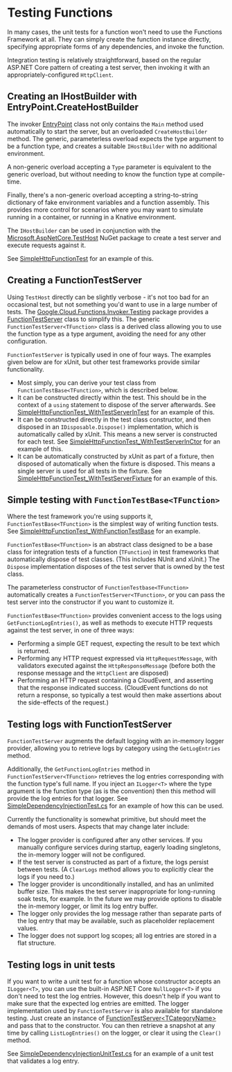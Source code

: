 # Testing Functions

In many cases, the unit tests for a function won't need to use the
Functions Framework at all. They can simply create the function
instance directly, specifying appropriate forms of any dependencies, and
invoke the function.

Integration testing is relatively straightforward, based on the
regular ASP.NET Core pattern of creating a test server, then
invoking it with an appropriately-configured `HttpClient`.

## Creating an IHostBuilder with EntryPoint.CreateHostBuilder

The invoker [EntryPoint](../src/Google.Cloud.Functions.Invoker/EntryPoint.cs) class
not only contains the `Main` method used automatically to start the
server, but an overloaded `CreateHostBuilder` method. The generic,
parameterless overload expects the type argument to be a function
type, and creates a suitable `IHostBuilder` with no additional
environment.

A non-generic overload accepting a `Type` parameter is equivalent to
the generic overload, but without needing to know the function type
at compile-time.

Finally, there's a non-generic overload accepting a string-to-string
dictionary of fake environment variables and a function assembly.
This provides more control for scenarios where you may want to
simulate running in a container, or running in a Knative environment.

The `IHostBuilder` can be used in conjunction with the
[Microsoft.AspNetCore.TestHost](https://www.nuget.org/packages/Microsoft.AspNetCore.TestHost)
NuGet package to create a test server and execute requests against it.

See [SimpleHttpFunctionTest](../examples/Google.Cloud.Functions.Examples.IntegrationTests/SimpleHttpFunctionTest.cs)
for an example of this.

## Creating a FunctionTestServer

Using `TestHost` directly can be slightly verbose - it's not too bad
for an occasional test, but not something you'd want to use in a
large number of tests. The
[Google.Cloud.Functions.Invoker.Testing](../src/Google.Cloud.Functions.Invoker.Testing)
package provides a [FunctionTestServer](../src/Google.Cloud.Functions.Invoker.Testing/FunctionTestServer.cs)
class to simplify this. The generic `FunctionTestServer<TFunction>`
class is a derived class allowing you to use the function type as a
type argument, avoiding the need for any other configuration.

`FunctionTestServer` is typically used in one of four ways. The
examples given below are for xUnit, but other test frameworks provide
similar functionality.

- Most simply, you can derive your test class from
  `FunctionTestBase<TFunction>`, which is described below.
- It can be constructed directly within the test. This should be in the context
  of a `using` statement to dispose of the server afterwards. See
  [SimpleHttpFunctionTest_WithTestServerInTest](../examples/Google.Cloud.Functions.Examples.IntegrationTests/SimpleHttpFunctionTest_WithTestServerInTest.cs)
  for an example of this.
- It can be constructed directly in the test class constructor,
  and then disposed in an `IDisposable.Dispose()` implementation, which is
  automatically called by xUnit. This means a new server is constructed
  for each test. See
  [SimpleHttpFunctionTest_WithTestServerInCtor](../examples/Google.Cloud.Functions.Examples.IntegrationTests/SimpleHttpFunctionTest_WithTestServerInCtor.cs)
  for an example of this.
- It can be automatically constructed by xUnit as part of a fixture, then disposed
  of automatically when the fixture is disposed. This means a single server
  is used for all tests in the fixture. See
  [SimpleHttpFunctionTest_WithTestServerFixture](../examples/Google.Cloud.Functions.Examples.IntegrationTests/SimpleHttpFunctionTest_WithTestServerFixture.cs)
  for an example of this.
  
## Simple testing with `FunctionTestBase<TFunction>`

Where the test framework you're using supports it,
`FunctionTestBase<TFunction>` is the simplest way of writing
function tests. See
[SimpleHttpFunctionTest_WithFunctionTestBase](../examples/Google.Cloud.Functions.Examples.IntegrationTests/SimpleHttpFunctionTest_WithFunctionTestBase.cs)
for an example.

`FunctionTestBase<TFunction>` is an abstract class designed to be a
base class for integration tests of a function (`TFunction`) in
test frameworks that automatically dispose of test classes. (This
includes NUnit and xUnit.) The `Dispose` implementation disposes of
the test server that is owned by the test class.

The parameterless constructor of `FunctionTestbase<TFunction>`
automatically creates a `FunctionTestServer<TFunction>`, or you can
pass the test server into the constructor if you want to customize it.

`FunctionTestBase<TFunction>` provides convenient access to the logs using
`GetFunctionLogEntries()`, as well as methods to execute HTTP
requests against the test server, in one of three ways:

- Performing a simple GET request, expecting the result to be text
  which is returned.
- Performing any HTTP request expressed via `HttpRequestMessage`,
  with validators executed against the `HttpResponseMessage` (before
  both the response message and the `HttpClient` are disposed)
- Performing an HTTP request containing a CloudEvent, and asserting
  that the response indicated success. (CloudEvent functions do not
  return a response, so typically a test would then make assertions
  about the side-effects of the request.)

## Testing logs with FunctionTestServer

`FunctionTestServer` augments the default logging with an in-memory
logger provider, allowing you to retrieve logs by category using the
`GetLogEntries` method.

Additionally, the `GetFunctionLogEntries` method in
`FunctionTestServer<TFunction>` retrieves the log entries
corresponding with the function type's full name. If you inject an
`ILogger<T>` where the type argument is the function type (as is the
convention) then this method will provide the log entries for that
logger. See
[SimpleDependencyInjectionTest.cs](../examples/Google.Cloud.Functions.Examples.IntegrationTests/SimpleDependencyInjectionTest.cs)
for an example of how this can be used.

Currently the functionality is somewhat primitive, but should meet
the demands of most users. Aspects that may change later include:

- The logger provider is configured after any other services. If you
  manually configure services during startup, eagerly loading
  singletons, the in-memory logger will not be configured.
- If the test server is constructed as part of a fixture, the logs
  persist between tests. (A `ClearLogs` method allows you to
  explicitly clear the logs if you need to.)
- The logger provider is unconditionally installed, and has an
  unlimited buffer size. This makes the test server inappropriate
  for long-running soak tests, for example. In the future we may
  provide options to disable the in-memory logger, or limit its
  log entry buffer.
- The logger only provides the log message rather than separate
  parts of the log entry that may be available, such as placeholder
  replacement values.
- The logger does not support log scopes; all log entries are stored
  in a flat structure.

## Testing logs in unit tests

If you want to write a unit test for a function whose constructor
accepts an `ILogger<T>`, you can use the built-in ASP.NET Core
`NullLogger<T>` if you don't need to test the log entries. However,
this doesn't help if you want to make sure that the expected log
entries are emitted. The logger implementation used by
`FunctionTestServer` is also available for standalone testing. Just
create an instance of
[FunctionTestServer&lt;TCategoryName>](../src/Google.Cloud.Functions.Invoker.Testing/MemoryLogger.cs)
and pass that to the constructor. You can then retrieve a snapshot
at any time by calling `ListLogEntries()` on the logger, or clear it
using the `Clear()` method.

See
[SimpleDependencyInjectionUnitTest.cs](../examples/Google.Cloud.Functions.Examples.IntegrationTests/SimpleDependencyInjectionUnitTest.cs)
for an example of a unit test that validates a log entry.
